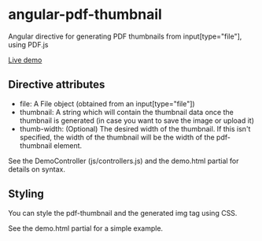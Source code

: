 # angular-pdf-thumbnail
Angular directive for generating PDF thumbnails from input[type="file"], using PDF.js

[Live demo](http://rawgit.com/jdryg/angular-pdf-thumbnail/master/index.html)

## Directive attributes
* file: A File object (obtained from an input[type="file"])
* thumbnail: A string which will contain the thumbnail data once the thumbnail is generated (in case you want to save the image or upload it)
* thumb-width: (Optional) The desired width of the thumbnail. If this isn't specified, the width of the thumbnail will be the width of the pdf-thumbnail element.

See the DemoController (js/controllers.js) and the demo.html partial for details on syntax.

## Styling
You can style the pdf-thumbnail and the generated img tag using CSS. 

See the demo.html partial for a simple example.
